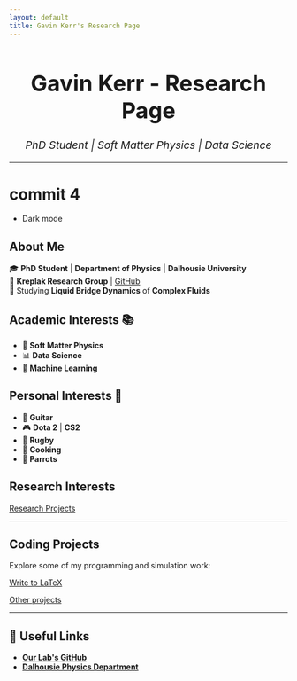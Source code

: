 ```yaml
---
layout: default
title: Gavin Kerr's Research Page
---
```


<h1 style="text-align:center; font-size: 2.5rem;">Gavin Kerr - Research Page</h1>
<p style="text-align:center; font-size: 1.2rem;"><i>PhD Student | Soft Matter Physics | Data Science</i></p>

---

# commit 4
- Dark mode


## About Me
🎓 **PhD Student** | **Department of Physics** | **Dalhousie University**  
🔬 **Kreplak Research Group** | [GitHub](https://github.com/kreplak-research-group)  
🧪 Studying **Liquid Bridge Dynamics** of **Complex Fluids**  

## **Academic Interests** 📚  
- 🧩 **Soft Matter Physics**  
- 📊 **Data Science**  
- 🤖 **Machine Learning**  

## **Personal Interests** 🎸  
- 🎸 **Guitar**  
- 🎮 **Dota 2** | **CS2**  
- 🏉 **Rugby**  
- 🍳 **Cooking**  
- 🦜 **Parrots**  

## Research Interests

[Research Projects](markdown/coding_projects/research.md)

---

## Coding Projects
Explore some of my programming and simulation work:

[Write to LaTeX](markdown/coding_projects/write_to_latex.md)

[Other projects](markdown/coding_projects/other_projects.md)

---

## 🔗 Useful Links
- **[Our Lab's GitHub](https://github.com/kreplak-research-group)**
- **[Dalhousie Physics Department](https://www.dal.ca/faculty/science/physics.html)**

